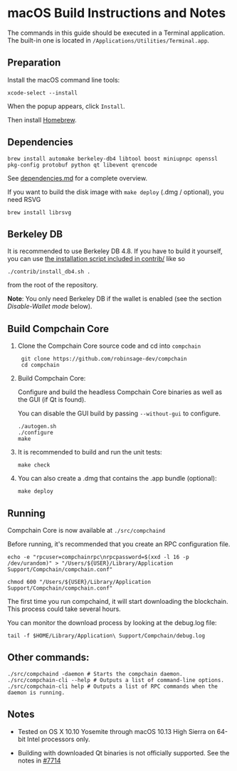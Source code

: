 macOS Build Instructions and Notes
====================================
The commands in this guide should be executed in a Terminal application.
The built-in one is located in `/Applications/Utilities/Terminal.app`.

Preparation
-----------
Install the macOS command line tools:

`xcode-select --install`

When the popup appears, click `Install`.

Then install [Homebrew](https://brew.sh).

Dependencies
----------------------

    brew install automake berkeley-db4 libtool boost miniupnpc openssl pkg-config protobuf python qt libevent qrencode

See [dependencies.md](dependencies.md) for a complete overview.

If you want to build the disk image with `make deploy` (.dmg / optional), you need RSVG

    brew install librsvg

Berkeley DB
-----------
It is recommended to use Berkeley DB 4.8. If you have to build it yourself,
you can use [the installation script included in contrib/](/contrib/install_db4.sh)
like so

```shell
./contrib/install_db4.sh .
```

from the root of the repository.

**Note**: You only need Berkeley DB if the wallet is enabled (see the section *Disable-Wallet mode* below).

Build Compchain Core
------------------------

1. Clone the Compchain Core source code and cd into `compchain`

        git clone https://github.com/robinsage-dev/compchain
        cd compchain

2.  Build Compchain Core:

    Configure and build the headless Compchain Core binaries as well as the GUI (if Qt is found).

    You can disable the GUI build by passing `--without-gui` to configure.

        ./autogen.sh
        ./configure
        make

3.  It is recommended to build and run the unit tests:

        make check

4.  You can also create a .dmg that contains the .app bundle (optional):

        make deploy

Running
-------

Compchain Core is now available at `./src/compchaind`

Before running, it's recommended that you create an RPC configuration file.

    echo -e "rpcuser=compchainrpc\nrpcpassword=$(xxd -l 16 -p /dev/urandom)" > "/Users/${USER}/Library/Application Support/Compchain/compchain.conf"

    chmod 600 "/Users/${USER}/Library/Application Support/Compchain/compchain.conf"

The first time you run compchaind, it will start downloading the blockchain. This process could take several hours.

You can monitor the download process by looking at the debug.log file:

    tail -f $HOME/Library/Application\ Support/Compchain/debug.log

Other commands:
-------

    ./src/compchaind -daemon # Starts the compchain daemon.
    ./src/compchain-cli --help # Outputs a list of command-line options.
    ./src/compchain-cli help # Outputs a list of RPC commands when the daemon is running.

Notes
-----

* Tested on OS X 10.10 Yosemite through macOS 10.13 High Sierra on 64-bit Intel processors only.

* Building with downloaded Qt binaries is not officially supported. See the notes in [#7714](https://github.com/bitcoin/bitcoin/issues/7714)
